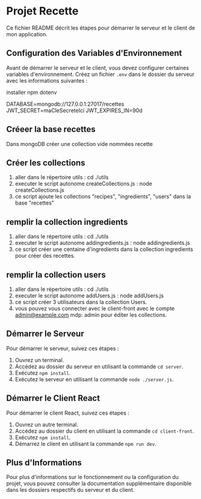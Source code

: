#  Projet Recette

Ce fichier README décrit les étapes pour démarrer le serveur et le client de mon application.

## Configuration des Variables d'Environnement

Avant de démarrer le serveur et le client, vous devez configurer certaines variables d'environnement. Créez un fichier `.env` dans le dossier du serveur avec les informations suivantes :

installer npm dotenv

DATABASE=mongodb://127.0.0.1:27017/recettes
JWT_SECRET=maCleSecreteIci
JWT_EXPIRES_IN=90d

## Créeer la base recettes
Dans mongoDB créer une collection vide nommées recette

## Créer les collections
1. aller dans le répertoire utils : cd ./utils
2. executer le script autonome createCollections.js : node createCollections.js
3. ce script ajoute les collections  "recipes", "ingredients", "users" dans la base "recettes"

## remplir la collection ingredients
1. aller dans le répertoire utils : cd ./utils
2. executer le script autonome addingredients.js : node addingredients.js
3. ce script créer une  centaine d'ingredients dans la collection ingredients pour créer des recettes.

## remplir la collection users
1. aller dans le répertoire utils : cd ./utils
2. executer le script autonome addUsers.js : node addUsers.js
3. ce script créer 3 utilisateurs dans la collection Users. 
4. vous pouvez vous connecter avec le client-front avec le compte admin@example.com mdp: admin pour éditer les collections.

## Démarrer le Serveur

Pour démarrer le serveur, suivez ces étapes :

1. Ouvrez un terminal.
2. Accédez au dossier du serveur en utilisant la commande `cd server`.
3. Exécutez `npm install`.
4. Exécutez le serveur en utilisant la commande `node ./server.js`.

## Démarrer le Client React

Pour démarrer le client React, suivez ces étapes :

1. Ouvrez un autre terminal.
2. Accédez au dossier du client en utilisant la commande `cd client-front`.
3. Exécutez `npm install`.
4. Démarrez le client en utilisant la commande `npm run dev`.

## Plus d'Informations

Pour plus d'informations sur le fonctionnement ou la configuration du projet, vous pouvez consulter la documentation supplémentaire disponible dans les dossiers respectifs du serveur et du client.
